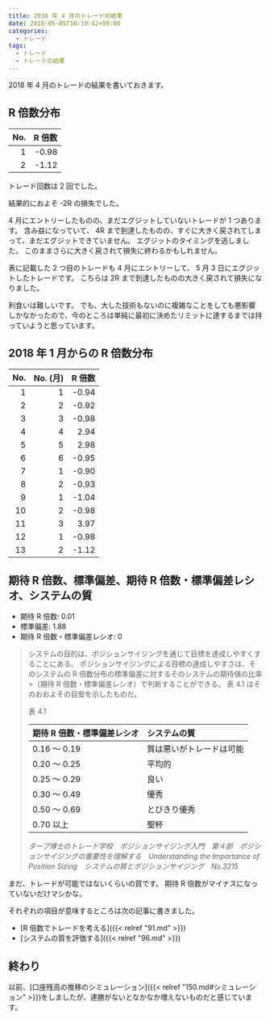 ```yaml
---
title: 2018 年 4 月のトレードの結果
date: 2018-05-05T16:19:42+09:00
categories:
  - トレード
tags:
  - トレード
  - トレードの結果
---
```


2018 年 4 月のトレードの結果を書いておきます。

<!--more-->

<script src="//cdnjs.cloudflare.com/ajax/libs/Chart.js/2.7.2/Chart.bundle.min.js"></script>

<div height="320" width="640">
  <canvas id="canvas"></canvas>
</div>

<script>
  (function () {
    const ctx = document.getElementById('canvas').getContext('2d');
    const d = [0, -0.99, -1.99, -2.99, 0.08, 3.06, 2.06, 1.05, 0.08, -0.92, -1.92, 2.25, 1.25, 0.11];
    const data = {
      datasets: [{
        data: d,
        fill: false,
        label: '累積 R 倍数'
      }],
      labels: d.map((c, i, a) => i)
    };
    const options = {};
    const c = new Chart(ctx, {
      data: data,
      options: options,
      type: 'line'
    });
  })();
</script>

## R 倍数分布

| No.  | R 倍数 |
| ---: | -----: |
|    1 |  -0.98 |
|    2 |  -1.12 |

トレード回数は 2 回でした。

結果的におよそ -2R の損失でした。

4 月にエントリーしたものの、まだエグジットしていないトレードが 1 つあります。
含み益になっていて、 4R まで到達したものの、すぐに大きく戻されてしまって、まだエグジットできていません。
エグジットのタイミングを逃しました。
このままさらに大きく戻されて損失に終わるかもしれません。

表に記載した 2 つ目のトレードも 4 月にエントリーして、 5 月 3 日にエグジットしたトレードです。
こちらは 2R まで到達したものの大きく戻されて損失になりました。

利食いは難しいです。
でも、大した技術もないのに複雑なことをしても悪影響しかなかったので、今のところは単純に最初に決めたリミットに達するまでは持っていようと思っています。

## 2018 年 1 月からの R 倍数分布

| No.  | No. (月) | R 倍数 |
| ---: | -------: | -----: |
|    1 |        1 |  -0.94 |
|    2 |        2 |  -0.92 |
|    3 |        3 |  -0.98 |
|    4 |        4 |   2.94 |
|    5 |        5 |   2.98 |
|    6 |        6 |  -0.95 |
|    7 |        1 |  -0.90 |
|    8 |        2 |  -0.93 |
|    9 |        1 |  -1.04 |
|   10 |        2 |  -0.98 |
|   11 |        3 |   3.97 |
|   12 |        1 |  -0.98 |
|   13 |        2 |  -1.12 |

## 期待 R 倍数、標準偏差、期待 R 倍数・標準偏差レシオ、システムの質

* 期待 R 倍数: 0.01
* 標準偏差: 1.88
* 期待 R 倍数・標準偏差レシオ: 0

> システムの目的は、ポジションサイジングを通じて目標を達成しやすくすることにある。
> ポジションサイジングによる目標の達成しやすさは、そのシステムの R 倍数分布の標準偏差に対するそのシステムの期待値の比率>（期待 R 倍数・標準偏差レシオ）で判断することができる。
> 表 4.1 はそのおおよその目安を示したものだ。
>
> 表 4.1
>
> | 期待 R 倍数・標準偏差レシオ |       システムの質       |
> | :-------------------------- | :----------------------- |
> | 0.16 ～ 0.19                | 質は悪いがトレードは可能 |
> | 0.20 ～ 0.25                | 平均的                   |
> | 0.25 ～ 0.29                | 良い                     |
> | 0.30 ～ 0.49                | 優秀                     |
> | 0.50 ～ 0.69                | とびきり優秀             |
> | 0.70 以上                   | 聖杯                     |
>
> <cite>タープ博士のトレード学校　ポジションサイジング入門　第４部　ポジションサイジングの重要性を理解する　Understanding the Importance of Position Sizing　システムの質とポジションサイジング　No.3215</cite>

まだ、トレードが可能ではないくらいの質です。
期待 R 倍数がマイナスになっていないだけマシかな。

それぞれの項目が意味するところは次の記事に書きました。

* [R 倍数でトレードを考える]({{< relref "91.md" >}})
* [システムの質を評価する]({{< relref "96.md" >}})

## 終わり

以前、[口座残高の推移のシミュレーション]({{< relref "150.md#シミュレーション" >}})をしましたが、連勝がないとなかなか増えないものだと感じています。
